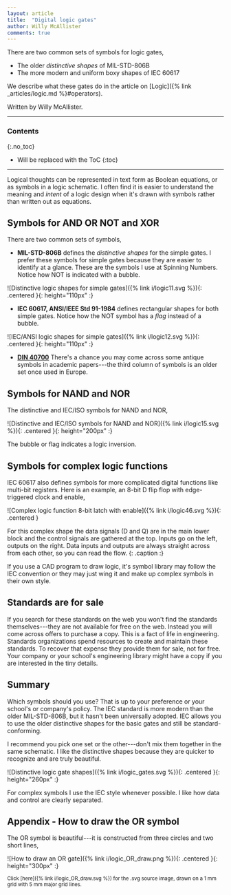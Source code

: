```yaml
---
layout: article
title:  "Digital logic gates"
author: Willy McAllister
comments: true
---
```


There are two common sets of symbols for logic gates, 
* The older *distinctive shapes* of MIL-STD-806B
* The more modern and uniform boxy shapes of IEC 60617

We describe what these gates do in the article on [Logic]({% link _articles/logic.md %}#operators).

Written by Willy McAllister.

----

### Contents
{:.no_toc}

* Will be replaced with the ToC
{:toc}

----

Logical thoughts can be represented in text form as Boolean equations, or as symbols in a logic schematic. I often find it is easier to understand the meaning and *intent* of a logic design when it's drawn with symbols rather than written out as equations. 

## Symbols for AND OR NOT and XOR

There are two common sets of symbols, 

* **MIL-STD-806B** defines the *distinctive shapes* for the simple gates. I prefer these symbols for simple gates because they are easier to identify at a glance. These are the symbols I use at Spinning Numbers. Notice how NOT is indicated with a bubble.

![Distinctive logic shapes for simple gates]({% link i/logic11.svg %}){: .centered }{: height="110px" :}

* **IEC 60617, ANSI/IEEE Std 91-1984** defines rectangular shapes for both simple gates. Notice how the NOT symbol has a *flag* instead of a bubble.

![IEC/ANSI logic shapes for simple gates]({% link i/logic12.svg %}){: .centered }{: height="110px" :}

* [**DIN 40700**](https://de.wikipedia.org/wiki/Logikgatter#Typen_von_Logikgattern_und_Symbolik) There's a chance you may come across some antique symbols in academic papers---the third column of symbols is an older set once used in Europe. 

## Symbols for NAND and NOR

The distinctive and IEC/ISO symbols for NAND and NOR,

![Distinctive and IEC/ISO symbols for NAND and NOR]({% link i/logic15.svg %}){: .centered }{: height="200px" :} 

The bubble or flag indicates a logic inversion.

## Symbols for complex logic functions

IEC 60617 also defines symbols for more complicated digital functions like multi-bit registers. Here is an example, an 8-bit D flip flop with edge-triggered clock and enable,

![Complex logic function 8-bit latch with enable]({% link i/logic46.svg %}){: .centered } 

For this complex shape the data signals (D and Q) are in the main lower block and the control signals are gathered at the top. Inputs go on the left, outputs on the right. Data inputs and outputs are always straight across from each other, so you can read the flow.
{: .caption :}

If you use a CAD program to draw logic, it's symbol library may follow the IEC convention or they may just wing it and make up complex symbols in their own style.

## Standards are for sale

If you search for these standards on the web you won't find the standards themselves---they are not available for free on the web. Instead you will come across offers to purchase a copy. This is a fact of life in engineering. Standards organizations spend resources to create and maintain these standards. To recover that expense they provide them for sale, not for free. Your company or your school's engineering library might have a copy if you are interested in the tiny details.  

## Summary

Which symbols should you use? That is up to your preference or your school's or company's policy. The IEC standard is more modern than the older MIL-STD-806B, but it hasn't been universally adopted. IEC allows you to use the older distinctive shapes for the basic gates and still be standard-conforming. 

I recommend you pick one set or the other---don't mix them together in the same schematic. I like the distinctive shapes because they are quicker to recognize and are truly beautiful.

![Distinctive logic gate shapes]({% link i/logic_gates.svg %}){: .centered }{: height="260px" :}

For complex symbols I use the IEC style whenever possible. I like how data and control are clearly separated.

## Appendix - How to draw the OR symbol

The OR symbol is beautiful---it is constructed from three circles and two short lines,

![How to draw an OR gate]({% link i/logic_OR_draw.png %}){: .centered }{: height="300px" :}

<small>Click [here]({% link i/logic_OR_draw.svg %}) for the .svg source image, drawn on a 1 mm grid with 5 mm major grid lines.</small>
